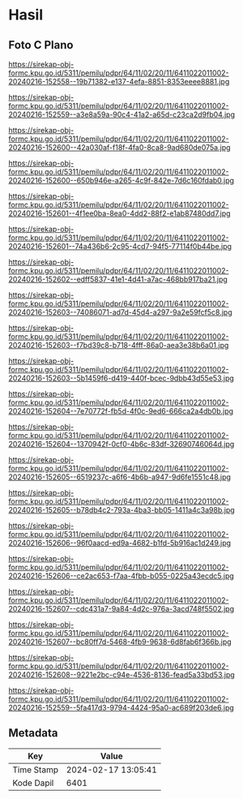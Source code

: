 # Hasil

## Foto C Plano

https://sirekap-obj-formc.kpu.go.id/5311/pemilu/pdpr/64/11/02/20/11/6411022011002-20240216-152558--19b71382-e137-4efa-8851-8353eeee8881.jpg

https://sirekap-obj-formc.kpu.go.id/5311/pemilu/pdpr/64/11/02/20/11/6411022011002-20240216-152559--a3e8a59a-90c4-41a2-a65d-c23ca2d9fb04.jpg

https://sirekap-obj-formc.kpu.go.id/5311/pemilu/pdpr/64/11/02/20/11/6411022011002-20240216-152600--42a030af-f18f-4fa0-8ca8-9ad680de075a.jpg

https://sirekap-obj-formc.kpu.go.id/5311/pemilu/pdpr/64/11/02/20/11/6411022011002-20240216-152600--650b946e-a265-4c9f-842e-7d6c160fdab0.jpg

https://sirekap-obj-formc.kpu.go.id/5311/pemilu/pdpr/64/11/02/20/11/6411022011002-20240216-152601--4f1ee0ba-8ea0-4dd2-88f2-e1ab87480dd7.jpg

https://sirekap-obj-formc.kpu.go.id/5311/pemilu/pdpr/64/11/02/20/11/6411022011002-20240216-152601--74a436b6-2c95-4cd7-94f5-77114f0b44be.jpg

https://sirekap-obj-formc.kpu.go.id/5311/pemilu/pdpr/64/11/02/20/11/6411022011002-20240216-152602--edff5837-41e1-4d41-a7ac-468bb917ba21.jpg

https://sirekap-obj-formc.kpu.go.id/5311/pemilu/pdpr/64/11/02/20/11/6411022011002-20240216-152603--74086071-ad7d-45d4-a297-9a2e59fcf5c8.jpg

https://sirekap-obj-formc.kpu.go.id/5311/pemilu/pdpr/64/11/02/20/11/6411022011002-20240216-152603--f7bd39c8-b718-4fff-86a0-aea3e38b6a01.jpg

https://sirekap-obj-formc.kpu.go.id/5311/pemilu/pdpr/64/11/02/20/11/6411022011002-20240216-152603--5b1459f6-d419-440f-bcec-9dbb43d55e53.jpg

https://sirekap-obj-formc.kpu.go.id/5311/pemilu/pdpr/64/11/02/20/11/6411022011002-20240216-152604--7e70772f-fb5d-4f0c-9ed6-666ca2a4db0b.jpg

https://sirekap-obj-formc.kpu.go.id/5311/pemilu/pdpr/64/11/02/20/11/6411022011002-20240216-152604--1370942f-0cf0-4b6c-83df-32690746064d.jpg

https://sirekap-obj-formc.kpu.go.id/5311/pemilu/pdpr/64/11/02/20/11/6411022011002-20240216-152605--6519237c-a6f6-4b6b-a947-9d6fe1551c48.jpg

https://sirekap-obj-formc.kpu.go.id/5311/pemilu/pdpr/64/11/02/20/11/6411022011002-20240216-152605--b78db4c2-793a-4ba3-bb05-1411a4c3a98b.jpg

https://sirekap-obj-formc.kpu.go.id/5311/pemilu/pdpr/64/11/02/20/11/6411022011002-20240216-152606--96f0aacd-ed9a-4682-b1fd-5b916ac1d249.jpg

https://sirekap-obj-formc.kpu.go.id/5311/pemilu/pdpr/64/11/02/20/11/6411022011002-20240216-152606--ce2ac653-f7aa-4fbb-b055-0225a43ecdc5.jpg

https://sirekap-obj-formc.kpu.go.id/5311/pemilu/pdpr/64/11/02/20/11/6411022011002-20240216-152607--cdc431a7-9a84-4d2c-976a-3acd748f5502.jpg

https://sirekap-obj-formc.kpu.go.id/5311/pemilu/pdpr/64/11/02/20/11/6411022011002-20240216-152607--bc80ff7d-5468-4fb9-9638-6d8fab6f366b.jpg

https://sirekap-obj-formc.kpu.go.id/5311/pemilu/pdpr/64/11/02/20/11/6411022011002-20240216-152608--9221e2bc-c94e-4536-8136-fead5a33bd53.jpg

https://sirekap-obj-formc.kpu.go.id/5311/pemilu/pdpr/64/11/02/20/11/6411022011002-20240216-152559--5fa417d3-9794-4424-95a0-ac689f203de6.jpg


## Metadata

| Key        | Value               |
| ---------- | ------------------- |
| Time Stamp | 2024-02-17 13:05:41 |
| Kode Dapil | 6401                |



